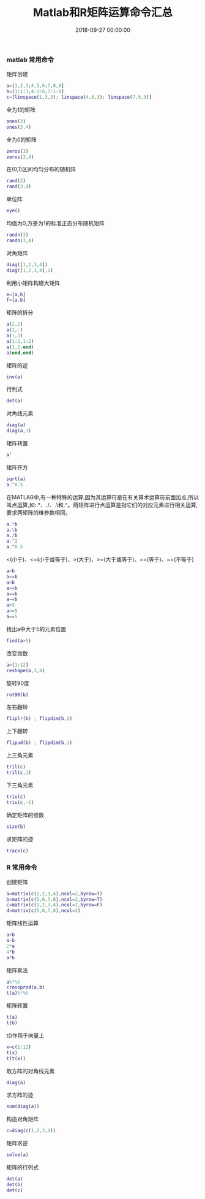 ﻿---
layout: post
title: Matlab和R矩阵运算命令汇总
date: 2018-09-27 00:00:00
categories: 机器学习
tags: MatLab
---

### matlab 常用命令

矩阵创建

```matlab
a=[1,2,3;4,5,6;7,8,9]
b=[1:1:3;4:1:6;7:1:9]
c=[linspace(1,3,3); linspace(4,6,3); linspace(7,9,3)]
```

全为1的矩阵

```matlab
ones(3)
ones(3,4)
```

全为0的矩阵

```matlab
zeros(3)
zeros(3,4)
```

在(0,1)区间均匀分布的随机阵

```matlab
rand(3)
rand(3,4)
```

单位阵

```matlab
eye()
```

均值为0,方差为1的标准正态分布随机矩阵

```matlab
randn(3)
randn(3,4)
```

对角矩阵

```matlab
diag([1,2,3,4])
diag([1,2,3,4],1)
```

利用小矩阵构建大矩阵

```matlab
e=[a;b]
f=[a,b]
```

矩阵的拆分

```matlab
a(2,2)
a(1,:)
a(:,3)
a(1:2,1:2)
a(1,1:end)
a(end,end)
```

矩阵的逆

```matlab
inv(a)
```

行列式

```matlab
det(a)
```

对角线元素

```matlab
diag(a)
diag(a,1)
```

矩阵转置

```matlab
a’
```

矩阵开方

```matlab
sqrt(a)
a.^0.5
```

在MATLAB中,有一种特殊的运算,因为其运算符是在有关算术运算符前面加点,所以叫点运算,如:.*、./、.\和.^。两矩阵进行点运算是指它们的对应元素进行相关运算,要求两矩阵的维参数相同。

```matlab
a.*b
a.\b
a./b
a.^2
a.^0.5
```

<(小于)、<=(小于或等于)、>(大于)、>=(大于或等于)、==(等于)、~=(不等于)

```matlab
a<b
a<=b
a>b
a>=b
a==b
a~=b
a>5
a>=5
a==5
```

找出a中大于5的元素位置

```matlab
find(a>5)
```

改变维数

```matlab
a=[1:12]
reshape(a,3,4)
```

旋转90度

```matlab
rot90(b)
```

左右翻转

```matlab
fliplr(b) ; flipdim(b,2)
```

上下翻转

```matlab
flipud(b) ; flipdim(b,1)
```

上三角元素

```matlab
tril(c)
tril(c,1)
```

下三角元素

```matlab
triu(c)
triu(c,-1)
```

确定矩阵的维数

```matlab
size(b)
```

求矩阵的迹

```matlab
trace(c)
```

### R 常用命令

创建矩阵

```matlab
a=matrix(c(1,2,3,4),ncol=2,byrow=T)
b=matrix(c(5,6,7,8),ncol=2,byrow=T)
c=matrix(c(1,2,3,4),ncol=2,byrow=F)
d=matrix(c(5,6,7,8),ncol=2)
```

矩阵线性运算

```matlab
a+b
a-b
2*a
4*b
a*b
```

矩阵乘法

```matlab
a%*%b
crossprod(a,b)
t(a)%*%b
```

矩阵转置

```matlab
t(a)
t(b)
```

t()作用于向量上

```matlab
x=c(1:12)
t(x)
t(t(x))
```

取方阵的对角线元素

```matlab
diag(a)
```

求方阵的迹

```matlab
sum(diag(a))
```

构造对角矩阵

```matlab
c=diag(c(1,2,3,4))
```

矩阵求逆

```matlab
solve(a)
```

矩阵的行列式

```matlab
det(a)
det(b)
det(c)
```